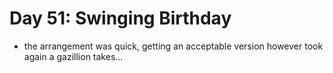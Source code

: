 # Day 51: Swinging Birthday

- the arrangement was quick, getting an acceptable version however took again a gazillion takes...
